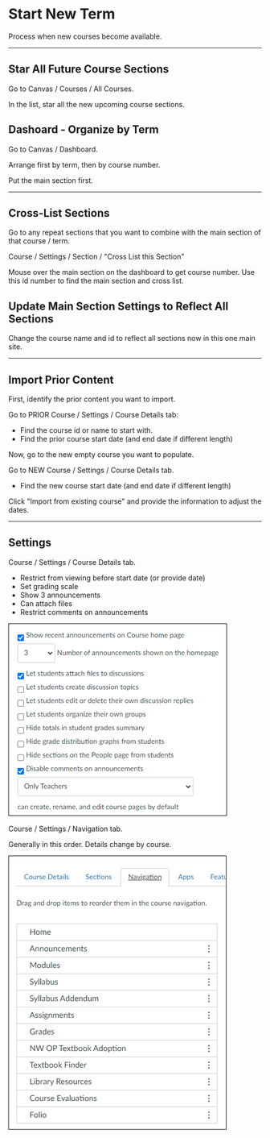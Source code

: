 # Start New Term

Process when new courses become available. 

-----

## Star All Future Course Sections

Go to Canvas / Courses / All Courses.

In the list, star all the new upcoming course sections. 

## Dashoard - Organize by Term

Go to Canvas / Dashboard.

Arrange first by term, then by course number. 

Put the main section first. 

-----

## Cross-List Sections

Go to any repeat sections that you want to combine with the main section of that course / term.

Course / Settings / Section / "Cross List this Section"

Mouse over the main section on the dashboard to get course number. Use this id number to find the main section and cross list. 

## Update Main Section Settings to Reflect All Sections

Change the course name and id to reflect all sections now in this one main site. 

-----

## Import Prior Content

First, identify the prior content you want to import. 

Go to PRIOR Course / Settings / Course Details tab:

- Find the course id or name to start with. 
- Find the prior course start date (and end date if different length) 

Now, go to the new empty course you want to populate. 

Go to NEW Course / Settings / Course Details tab. 

- Find the new course start date (and end date if different length)

Click "Import from existing course" and provide the information to adjust the dates. 

-----

## Settings

Course / Settings / Course Details tab.

- Restrict from viewing before start date (or provide date)
- Set grading scale
- Show 3 announcements
- Can attach files
- Restrict comments on announcements

![3 boxes checked](./images/canvas-course-settings-boxes.png)

Course / Settings / Navigation tab. 

Generally in this order. Details change by course. 

![typical_navigation](./images/canvas-course-settings-navigation.png)

